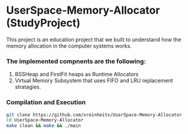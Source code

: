 # UserSpace-Memory-Allocator (StudyProject)
This project is an education project that we built to understand how the memory allocation in the computer systems works. 

### The implemented compnents are the following: 
1. BSSHeap and FirstFit heaps as Runtime Allocators
2. Virtual Memory Subsystem that uses FIFO and LRU replacement stratagies. 


### Compilation and Execution
```bash
git clone https://github.com/xreinheitx/UserSpace-Memory-Allocator
cd UserSpace-Memory-Allocator
make clean && make && ./main
```